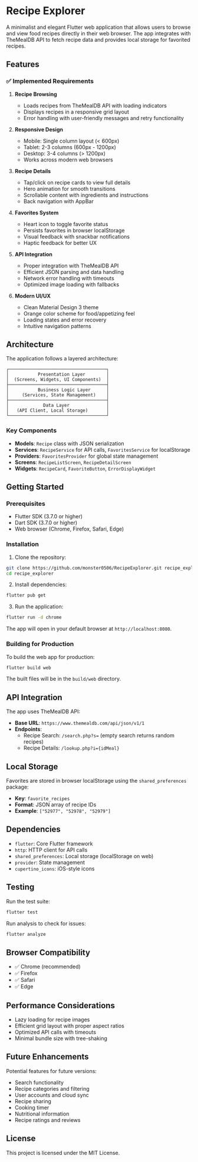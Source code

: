 # Recipe Explorer

A minimalist and elegant Flutter web application that allows users to browse and view food recipes directly in their web browser. The app integrates with TheMealDB API to fetch recipe data and provides local storage for favorited recipes.

## Features

### ✅ Implemented Requirements

1. **Recipe Browsing**
   - Loads recipes from TheMealDB API with loading indicators
   - Displays recipes in a responsive grid layout
   - Error handling with user-friendly messages and retry functionality

2. **Responsive Design**
   - Mobile: Single column layout (< 600px)
   - Tablet: 2-3 columns (600px - 1200px)
   - Desktop: 3-4 columns (> 1200px)
   - Works across modern web browsers

3. **Recipe Details**
   - Tap/click on recipe cards to view full details
   - Hero animation for smooth transitions
   - Scrollable content with ingredients and instructions
   - Back navigation with AppBar

4. **Favorites System**
   - Heart icon to toggle favorite status
   - Persists favorites in browser localStorage
   - Visual feedback with snackbar notifications
   - Haptic feedback for better UX

5. **API Integration**
   - Proper integration with TheMealDB API
   - Efficient JSON parsing and data handling
   - Network error handling with timeouts
   - Optimized image loading with fallbacks

6. **Modern UI/UX**
   - Clean Material Design 3 theme
   - Orange color scheme for food/appetizing feel
   - Loading states and error recovery
   - Intuitive navigation patterns

## Architecture

The application follows a layered architecture:

```
┌─────────────────────────────────────┐
│           Presentation Layer        │
│  (Screens, Widgets, UI Components)  │
├─────────────────────────────────────┤
│           Business Logic Layer      │
│     (Services, State Management)    │
├─────────────────────────────────────┤
│             Data Layer              │
│   (API Client, Local Storage)       │
└─────────────────────────────────────┘
```

### Key Components

- **Models**: `Recipe` class with JSON serialization
- **Services**: `RecipeService` for API calls, `FavoritesService` for localStorage
- **Providers**: `FavoritesProvider` for global state management
- **Screens**: `RecipeListScreen`, `RecipeDetailScreen`
- **Widgets**: `RecipeCard`, `FavoriteButton`, `ErrorDisplayWidget`

## Getting Started

### Prerequisites

- Flutter SDK (3.7.0 or higher)
- Dart SDK (3.7.0 or higher)
- Web browser (Chrome, Firefox, Safari, Edge)

### Installation

1. Clone the repository:
```bash
git clone https://github.com/monster0506/RecipeExplorer.git recipe_explorer/
cd recipe_explorer
```

2. Install dependencies:
```bash
flutter pub get
```

3. Run the application:
```bash
flutter run -d chrome
```

The app will open in your default browser at `http://localhost:8080`.

### Building for Production

To build the web app for production:

```bash
flutter build web
```

The built files will be in the `build/web` directory.

## API Integration

The app uses TheMealDB API:
- **Base URL**: `https://www.themealdb.com/api/json/v1/1`
- **Endpoints**:
  - Recipe Search: `/search.php?s=` (empty search returns random recipes)
  - Recipe Details: `/lookup.php?i={idMeal}`

## Local Storage

Favorites are stored in browser localStorage using the `shared_preferences` package:
- **Key**: `favorite_recipes`
- **Format**: JSON array of recipe IDs
- **Example**: `["52977", "52978", "52979"]`

## Dependencies

- `flutter`: Core Flutter framework
- `http`: HTTP client for API calls
- `shared_preferences`: Local storage (localStorage on web)
- `provider`: State management
- `cupertino_icons`: iOS-style icons

## Testing

Run the test suite:

```bash
flutter test
```

Run analysis to check for issues:

```bash
flutter analyze
```

## Browser Compatibility

- ✅ Chrome (recommended)
- ✅ Firefox
- ✅ Safari
- ✅ Edge

## Performance Considerations

- Lazy loading for recipe images
- Efficient grid layout with proper aspect ratios
- Optimized API calls with timeouts
- Minimal bundle size with tree-shaking

## Future Enhancements

Potential features for future versions:
- Search functionality
- Recipe categories and filtering
- User accounts and cloud sync
- Recipe sharing
- Cooking timer
- Nutritional information
- Recipe ratings and reviews

## License

This project is licensed under the MIT License.
